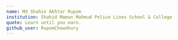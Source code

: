 ```yaml
---
name: Md Shahin Akhtar Rupom
institution: Shahid Mamun Mahmud Police Lines School & College
quote: Learn until you earn.
github_user: RupomChowdhury
---
```


